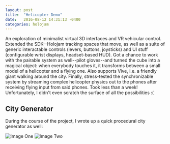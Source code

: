 ```yaml
---
layout: post
title:  "Helicopter Demo"
date:   2016-08-12 14:31:13 -0400
categories: holojam
---
```


An exploration of minimalist virtual 3D interfaces and VR vehicular control. Extended the SDK--Holojam tracking spaces that move, as well as a suite of generic interactable controls (levers, buttons, joysticks) and UI stuff (configurable wrist displays, headset-based HUD). Got a chance to work with the pairable system as well--pilot gloves--and turned the cube into a magical object: when everybody touches it, it transforms between a small model of a helicopter and a flying one. Also supports Vive, i.e. a friendly giant walking around the city. Finally, stress-tested the synchronizable system by streaming complex helicopter physics out to the phones after receiving flying input from said phones. Took less than a week! Unfortunately, I didn't even scratch the surface of all the possibilities :(

## City Generator

During the course of the project, I wrote up a quick procedural city generator as well:

![Image One](/media/projects/2016-08-10-helicopter/citypcg0.gif)
![Image Two](/media/projects/2016-08-10-helicopter/citypcg1.gif)
